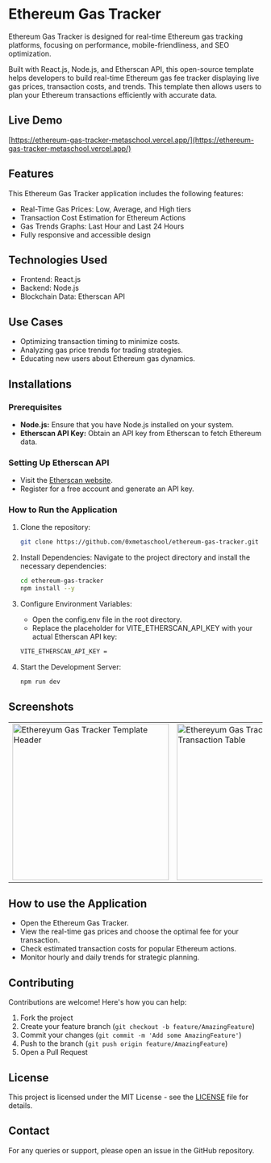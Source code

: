 # Ethereum Gas Tracker
Ethereum Gas Tracker is designed for real-time Ethereum gas tracking platforms, focusing on performance, mobile-friendliness, and SEO optimization.

Built with React.js, Node.js, and Etherscan API, this open-source template helps developers to build real-time Ethereum gas fee tracker displaying live gas prices, transaction costs, and trends. This template then allows users to plan your Ethereum transactions efficiently with accurate data.

## Live Demo
[https://ethereum-gas-tracker-metaschool.vercel.app/](https://ethereum-gas-tracker-metaschool.vercel.app/)


## Features
This Ethereum Gas Tracker application includes the following features:
- Real-Time Gas Prices: Low, Average, and High tiers
- Transaction Cost Estimation for Ethereum Actions
- Gas Trends Graphs: Last Hour and Last 24 Hours
- Fully responsive and accessible design

## Technologies Used
- Frontend: React.js
- Backend: Node.js
- Blockchain Data: Etherscan API

## Use Cases
- Optimizing transaction timing to minimize costs.
- Analyzing gas price trends for trading strategies.
- Educating new users about Ethereum gas dynamics.
  
## Installations
### Prerequisites
- **Node.js:** Ensure that you have Node.js installed on your system.
- **Etherscan API Key:** Obtain an API key from Etherscan to fetch Ethereum data.

### Setting Up Etherscan API 
- Visit the [Etherscan website](https://docs.etherscan.io/getting-started/viewing-api-usage-statistics).
- Register for a free account and generate an API key.

### How to Run the Application
1. Clone the repository:
    ```bash
    git clone https://github.com/0xmetaschool/ethereum-gas-tracker.git
    ```
2. Install Dependencies: Navigate to the project directory and install the necessary dependencies:
    ```bash
    cd ethereum-gas-tracker
    npm install --y
    ```
3. Configure Environment Variables:
     - Open the config.env file in the root directory.
     - Replace the placeholder for VITE_ETHERSCAN_API_KEY with your actual Etherscan API key:
   ```bash
   VITE_ETHERSCAN_API_KEY = 
    ```

4. Start the Development Server:
    ```bash
    npm run dev
    ```

## Screenshots

<table>
  <tr>
    <td><img src="https://github.com/0xmetaschool/ethereum-gas-tracker/blob/main/public/ethereum-gas-tracker-web3-template-header.png?raw=true" alt="Ethereyum Gas Tracker Template Header" width="310"></td>
    <td><img src="https://github.com/0xmetaschool/ethereum-gas-tracker/blob/main/public/ethereum-gas-tracker-web3-template-transaction-table.png?raw=true" alt="Ethereyum Gas Tracker Template Transaction Table" width="310"></td>
    <td><img src="https://github.com/0xmetaschool/ethereum-gas-tracker/blob/main/public/ethereum-gas-tracker-web3-template-graph.png?raw=true" alt="Ethereyum Gas Tracker Template Graph" width="310"></td>
  </tr>
</table>

## How to use the Application
- Open the Ethereum Gas Tracker.
- View the real-time gas prices and choose the optimal fee for your transaction.
- Check estimated transaction costs for popular Ethereum actions.
- Monitor hourly and daily trends for strategic planning.
  
## Contributing

Contributions are welcome! Here's how you can help:

1. Fork the project
2. Create your feature branch (`git checkout -b feature/AmazingFeature`)
3. Commit your changes (`git commit -m 'Add some AmazingFeature'`)
4. Push to the branch (`git push origin feature/AmazingFeature`)
5. Open a Pull Request

## License
This project is licensed under the MIT License - see the [LICENSE](https://github.com/0xmetaschool/ethereum-gas-tracker/blob/main/LICENSE) file for details.

## Contact

For any queries or support, please open an issue in the GitHub repository.
